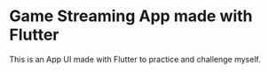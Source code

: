 # Game Streaming App made with Flutter

This is an App UI made with Flutter to practice and challenge myself.

